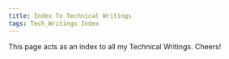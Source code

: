 ```yaml
---
title: Index To Technical Writings
tags: Tech_Writings Index 
---
```


This page acts as an index to all my Technical Writings. Cheers!